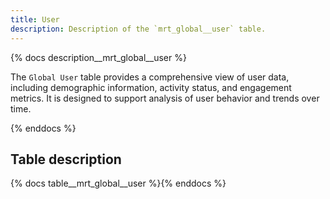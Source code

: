 ```yaml
---
title: User
description: Description of the `mrt_global__user` table.
---
```


{% docs description__mrt_global__user %}

The `Global User` table provides a comprehensive view of user data, including demographic information, activity status, and engagement metrics. It is designed to support analysis of user behavior and trends over time.


{% enddocs %}



## Table description

{% docs table__mrt_global__user  %}{% enddocs %}


